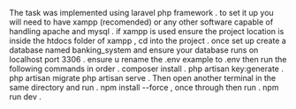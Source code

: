 The task was implemented using laravel php framework .
to set it up you will need to have xampp (recomended) or any other software capable of handling apache and mysql .
if xampp is used ensure the project location is inside the htdocs folder of xampp ,
cd into the project .
once set up create a database named banking_system and ensure your database runs on localhost port 3306 .
ensure u rename the .env example to .env then run the following commands in order .
composer install .
php artisan key:generate .
php artisan migrate php artisan serve .
Then open another terminal in the same directory and run .
npm install --force , once through then run .
npm run dev .
